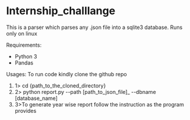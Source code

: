 # Internship_challlange
This is a parser which parses any .json file into a sqlite3 database. Runs only on linux

Requirements:
<ul>
<li>
<a>Python 3</a></li>
<li>
<a>Pandas</a></li>
</ul>

Usages:
To run code kindly clone the github repo
<ol>
<li>
1> cd {path_to_the_cloned_directory}</li>
<li>
2> python report.py --path [path_to_json_file]_ --dbname [database_name]  </li>
<li>
3>To generate year wise report follow the instruction as the program provides</li>
</ol>
